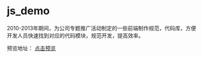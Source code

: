 # js_demo

2010-2013年期间，为公司专题推广活动制定的一些前端制作规范，代码库，方便开发人员快速找到对应的代码模块，规范开发，提高效率。


预览地址： <a  target="_blank"  href="https://zky86.github.io/ued/index.html">点击预览</a>